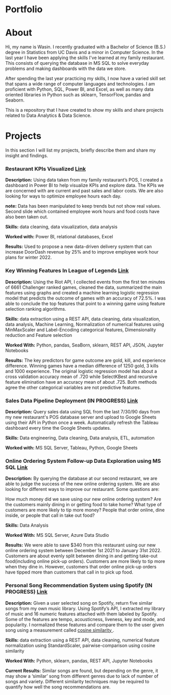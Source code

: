 # Portfolio

# About

Hi, my name is Wasin. I recently graduated with a Bachelor of Science (B.S.) degree in Statistics from UC Davis and a minor in Computer Science. In the last year I have been applying the skills I've learned at my family restaurant. This consists of querying the database in MS SQL to solve everyday problems and making dashboards with the data we store.

After spending the last year practicing my skills, I now have a varied skill set that spans a wide range of computer languages and technologies. I am proficient with Python, SQL, Power BI, and Excel, as well as many data oriented libraries in Python such as sklearn, TensorFlow, pandas and Seaborn.

This is a repository that I have created to show my skills and share projects related to Data Analytics & Data Science.

# Projects

In this section I will list my projects, briefly describe them and share my insight and findings.

### Restaurant KPIs Visualized [Link](https://github.com/WasinHongmanee/Sales-Report)

**Description:** Using data taken from my family restaurant’s POS, I created a dashboard in Power BI to help visualize KPIs and explore data. The KPIs we are concerned with are current and past sales and labor costs. We are also looking for ways to optimize employee hours each day.

**note:** Data has been manipulated to keep trends but not show real values. Second slide which contained employee work hours and food costs have also been taken out.

**Skills:** data cleaning, data visualization, data analysis

**Worked with:** Power BI, relational databases, Excel

**Results:** Used to propose a new data-driven delivery system that can increase DoorDash revenue by 25% and to improve employee work hour plans for winter 2022.

### Key Winning Features In League of Legends [Link](https://github.com/WasinHongmanee/League-Win-Predictors)

**Description:** Using the Riot API, I collected events from the first ten minutes of 6661 Challenger ranked games, cleaned the data, summarized the main features using graphs and created a machine learning logistic regression model that predicts the outcome of games with an accuracy of 72.5%. I was able to conclude the top features that point to a winning game using feature selection ranking algorithms.

**Skills:** data extraction using a REST API, data cleaning, data visualization, data analysis, Machine Learning, Normalization of numerical features using MinMaxScaler and Label-Encoding categorical features, Dimensionality reduction and Feature selection

**Worked With:** Python, pandas, SeaBorn, sklearn, REST API, JSON, Jupyter Notebooks

**Results:** The key predictors for game outcome are gold, kill, and experience difference. Winning games have a median difference of 1250 gold, 3 kills and 1000 experience. The original logistic regression model has about a cross validation accuracy mean of .720 while SelectKBest and recursive feature elimination have an accuracy mean of about .725. Both methods agree the other categorical variables are not predictive features.

### Sales Data Pipeline Deployment (IN PROGRESS) [Link](https://github.com/WasinHongmanee/Sales-Pipeline)

**Description:** Query sales data using SQL from the last 7/30/90 days from my new restaurant's POS database server and upload to Google Sheets using their API in Python once a week. Automatically refresh the Tableau dashboard every time the Google Sheets updates.

**Skills:** Data engineering, Data cleaning, Data analysis, ETL, automation

**Worked with:** MS SQL Server, Tableau, Python, Google Sheets

### Online Ordering System Follow-up Data Exploration using MS SQL [Link](https://github.com/WasinHongmanee/Sales-Report/blob/main/Dashboard%20follow%20up.ipynb)

**Description:** By querying the database at our second restaurant, we are able to judge the success of the new online ordering system. We are also looking for different ways to improve our restaurant. Some questions are:

How much money did we save using our new online ordering system?
Are the customers mainly dining in or getting food to take home?
What type of customers are more likely to tip more money? People that order online, dine inside, or people that call in take out food?

**Skills:** Data Analysis

**Worked With:** MS SQL Server, Azure Data Studio

**Results:** We were able to save $340 from this restaurant using our new online ordering system between December 1st 2021 to January 31st 2022. Customers are about evenly split between dining in and getting take-out food(including online pick-up orders). Customers are more likely to tip more when they dine in. However, customers that order online pick-up orders have tipped more than customers that call in to pick up food.

### Personal Song Recommendation System using Spotify (IN PROGRESS) [Link](https://github.com/WasinHongmanee/SpotifyRecommendation)

**Description:** Given a user selected song on Spotify, return five similar songs from my own music library. Using Spotify’s API, I extracted my library of music and 16 numeric features attached with them labeled by Spotify. Some of the features are tempo, acousticness, liveness, key and mode, and popularity. I normalized these features and compare them to the user given song using a measurement called [cosine similarity ](https://en.wikipedia.org/wiki/Cosine_similarity).

**Skills:** data extraction using a REST API, data cleaning, numerical feature normalization using StandardScaler, pairwise-comparison using cosine similarity

**Worked With:** Python, sklearn, pandas, REST API, Jupyter Notebooks

**Current Results:** Similar songs are found, but depending on the genre, it may show a ‘similar’ song from different genres due to lack of number of songs and variety. Different similarity techniques may be required to quantify how well the song recommendations are.

